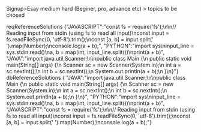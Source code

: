 Signup>Esay medium hard (Beginer, pro, advance etc) > topics to be chosed 



reqReferenceSolutions {"JAVASCRIPT":"const fs = require('fs');\n\n// Reading input from stdin (using fs to read all input)\nconst input = fs.readFileSync(0, 'utf-8').trim();\nconst [a, b] = input.split(' ').map(Number);\nconsole.log(a + b);",
"PYTHON":"import sys\ninput_line = sys.stdin.read()\na, b = map(int, input_line.split())\nprint(a + b)",
"JAVA":"import java.util.Scanner;\n\npublic class Main {\n    public static void main(String[] args) {\n        Scanner sc = new Scanner(System.in);\n        int a = sc.nextInt();\n        int b = sc.nextInt();\n        System.out.println(a + b);\n    }\n}"}
dbReferenceSolutions {
    "JAVA":"import java.util.Scanner;\n\npublic class Main {\n    public static void main(String[] args) {\n        Scanner sc = new Scanner(System.in);\n        int a = sc.nextInt();\n        int b = sc.nextInt();\n        System.out.println(a + b);\n    }\n}",
    "PYTHON":"import sys\ninput_line = sys.stdin.read()\na, b = map(int, input_line.split())\nprint(a + b)",
    "JAVASCRIPT":"const fs = require('fs');\n\n// Reading input from stdin (using fs to read all input)\nconst input = fs.readFileSync(0, 'utf-8').trim();\nconst [a, b] = input.split(' ').map(Number);\nconsole.log(a + b);"}